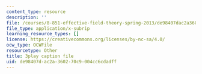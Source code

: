 ```yaml
---
content_type: resource
description: ''
file: /courses/8-851-effective-field-theory-spring-2013/de98407dac2a360270c9004cc6cdadff_kZcGNN5cYCg.srt
file_type: application/x-subrip
learning_resource_types: []
license: https://creativecommons.org/licenses/by-nc-sa/4.0/
ocw_type: OCWFile
resourcetype: Other
title: 3play caption file
uid: de98407d-ac2a-3602-70c9-004cc6cdadff
---
```

